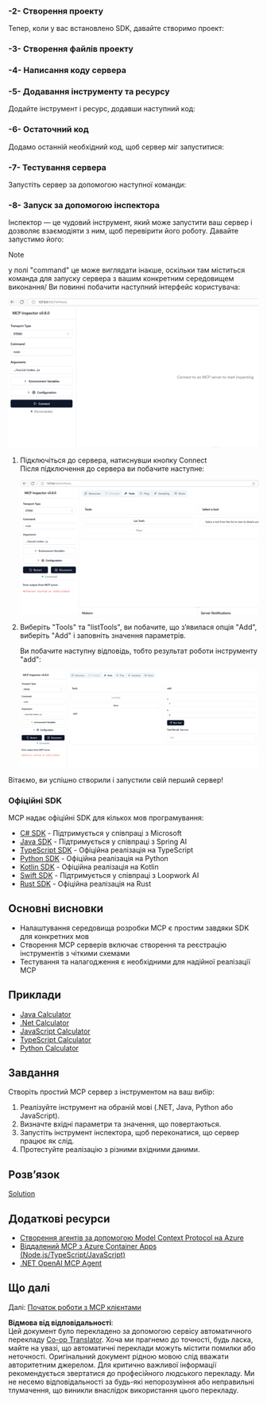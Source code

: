 <!--
CO_OP_TRANSLATOR_METADATA:
{
  "original_hash": "4d5b044c0924d393af3066e03d7d89c5",
  "translation_date": "2025-07-16T09:54:37+00:00",
  "source_file": "03-GettingStarted/01-first-server/README.md",
  "language_code": "uk"
}
-->
### -2- Створення проекту

Тепер, коли у вас встановлено SDK, давайте створимо проект:

### -3- Створення файлів проекту

### -4- Написання коду сервера

### -5- Додавання інструменту та ресурсу

Додайте інструмент і ресурс, додавши наступний код:

### -6- Остаточний код

Додамо останній необхідний код, щоб сервер міг запуститися:

### -7- Тестування сервера

Запустіть сервер за допомогою наступної команди:

### -8- Запуск за допомогою інспектора

Інспектор — це чудовий інструмент, який може запустити ваш сервер і дозволяє взаємодіяти з ним, щоб перевірити його роботу. Давайте запустимо його:
> [!NOTE]
> у полі "command" це може виглядати інакше, оскільки там міститься команда для запуску сервера з вашим конкретним середовищем виконання/
Ви повинні побачити наступний інтерфейс користувача:

![Connect](/03-GettingStarted/01-first-server/assets/connect.png)

1. Підключіться до сервера, натиснувши кнопку Connect  
   Після підключення до сервера ви побачите наступне:

   ![Connected](/03-GettingStarted/01-first-server/assets/connected.png)

1. Виберіть "Tools" та "listTools", ви побачите, що з’явилася опція "Add", виберіть "Add" і заповніть значення параметрів.

   Ви побачите наступну відповідь, тобто результат роботи інструменту "add":

   ![Result of running add](/03-GettingStarted/01-first-server/assets/ran-tool.png)

Вітаємо, ви успішно створили і запустили свій перший сервер!

### Офіційні SDK

MCP надає офіційні SDK для кількох мов програмування:

- [C# SDK](https://github.com/modelcontextprotocol/csharp-sdk) - Підтримується у співпраці з Microsoft
- [Java SDK](https://github.com/modelcontextprotocol/java-sdk) - Підтримується у співпраці з Spring AI
- [TypeScript SDK](https://github.com/modelcontextprotocol/typescript-sdk) - Офіційна реалізація на TypeScript
- [Python SDK](https://github.com/modelcontextprotocol/python-sdk) - Офіційна реалізація на Python
- [Kotlin SDK](https://github.com/modelcontextprotocol/kotlin-sdk) - Офіційна реалізація на Kotlin
- [Swift SDK](https://github.com/modelcontextprotocol/swift-sdk) - Підтримується у співпраці з Loopwork AI
- [Rust SDK](https://github.com/modelcontextprotocol/rust-sdk) - Офіційна реалізація на Rust

## Основні висновки

- Налаштування середовища розробки MCP є простим завдяки SDK для конкретних мов
- Створення MCP серверів включає створення та реєстрацію інструментів з чіткими схемами
- Тестування та налагодження є необхідними для надійної реалізації MCP

## Приклади

- [Java Calculator](../samples/java/calculator/README.md)
- [.Net Calculator](../../../../03-GettingStarted/samples/csharp)
- [JavaScript Calculator](../samples/javascript/README.md)
- [TypeScript Calculator](../samples/typescript/README.md)
- [Python Calculator](../../../../03-GettingStarted/samples/python)

## Завдання

Створіть простий MCP сервер з інструментом на ваш вибір:

1. Реалізуйте інструмент на обраній мові (.NET, Java, Python або JavaScript).
2. Визначте вхідні параметри та значення, що повертаються.
3. Запустіть інструмент інспектора, щоб переконатися, що сервер працює як слід.
4. Протестуйте реалізацію з різними вхідними даними.

## Розв’язок

[Solution](./solution/README.md)

## Додаткові ресурси

- [Створення агентів за допомогою Model Context Protocol на Azure](https://learn.microsoft.com/azure/developer/ai/intro-agents-mcp)
- [Віддалений MCP з Azure Container Apps (Node.js/TypeScript/JavaScript)](https://learn.microsoft.com/samples/azure-samples/mcp-container-ts/mcp-container-ts/)
- [.NET OpenAI MCP Agent](https://learn.microsoft.com/samples/azure-samples/openai-mcp-agent-dotnet/openai-mcp-agent-dotnet/)

## Що далі

Далі: [Початок роботи з MCP клієнтами](../02-client/README.md)

**Відмова від відповідальності**:  
Цей документ було перекладено за допомогою сервісу автоматичного перекладу [Co-op Translator](https://github.com/Azure/co-op-translator). Хоча ми прагнемо до точності, будь ласка, майте на увазі, що автоматичні переклади можуть містити помилки або неточності. Оригінальний документ рідною мовою слід вважати авторитетним джерелом. Для критично важливої інформації рекомендується звертатися до професійного людського перекладу. Ми не несемо відповідальності за будь-які непорозуміння або неправильні тлумачення, що виникли внаслідок використання цього перекладу.